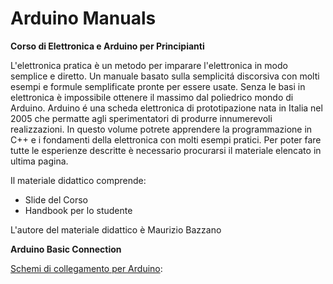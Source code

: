 # Arduino Manuals

**Corso di Elettronica e Arduino per Principianti**

L'elettronica pratica è un metodo per imparare l'elettronica in modo semplice e diretto. Un manuale basato sulla semplicitá discorsiva con molti esempi e formule semplificate pronte per essere usate.
Senza le basi in elettronica è impossibile ottenere il massimo dal poliedrico mondo di Arduino.
Arduino é una scheda elettronica di prototipazione nata in Italia nel 2005 che permatte agli sperimentatori di produrre innumerevoli realizzazioni.
In questo volume potrete apprendere la programmazione in C++ e i fondamenti della elettronica con molti esempi pratici.
Per poter fare tutte le esperienze descritte è necessario procurarsi il materiale elencato in ultima pagina.

Il materiale didattico comprende:
- Slide del Corso
- Handbook per lo studente

L'autore del materiale didattico è Maurizio Bazzano

**Arduino Basic Connection**


[Schemi di collegamento per Arduino](/ABC/ABC%20Basic%20Connections%202018.pdf): 
